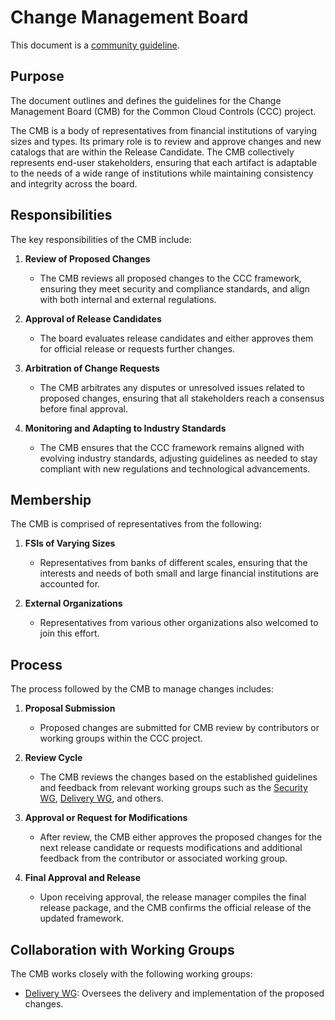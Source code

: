 # Change Management Board

This document is a [community guideline].

## Purpose

The document outlines and defines the guidelines for the Change Management Board (CMB) for the Common Cloud Controls (CCC) project.

The CMB is a body of representatives from financial institutions of varying sizes and types. Its primary role is to review and approve changes and new catalogs that are within the Release Candidate. The CMB collectively represents end-user stakeholders, ensuring that each artifact is adaptable to the needs of a wide range of institutions while maintaining consistency and integrity across the board.

## Responsibilities

The key responsibilities of the CMB include:

1. **Review of Proposed Changes**

   - The CMB reviews all proposed changes to the CCC framework, ensuring they meet security and compliance standards, and align with both internal and external regulations.

2. **Approval of Release Candidates**

   - The board evaluates release candidates and either approves them for official release or requests further changes.

3. **Arbitration of Change Requests**

   - The CMB arbitrates any disputes or unresolved issues related to proposed changes, ensuring that all stakeholders reach a consensus before final approval.

4. **Monitoring and Adapting to Industry Standards**
   - The CMB ensures that the CCC framework remains aligned with evolving industry standards, adjusting guidelines as needed to stay compliant with new regulations and technological advancements.

## Membership

The CMB is comprised of representatives from the following:

1. **FSIs of Varying Sizes**

   - Representatives from banks of different scales, ensuring that the interests and needs of both small and large financial institutions are accounted for.

2. **External Organizations**
   - Representatives from various other organizations also welcomed to join this effort.

## Process

The process followed by the CMB to manage changes includes:

1. **Proposal Submission**

   - Proposed changes are submitted for CMB review by contributors or working groups within the CCC project.

2. **Review Cycle**

   - The CMB reviews the changes based on the established guidelines and feedback from relevant working groups such as the [Security WG], [Delivery WG], and others.

3. **Approval or Request for Modifications**

   - After review, the CMB either approves the proposed changes for the next release candidate or requests modifications and additional feedback from the contributor or associated working group.

4. **Final Approval and Release**
   - Upon receiving approval, the release manager compiles the final release package, and the CMB confirms the official release of the updated framework.

## Collaboration with Working Groups

The CMB works closely with the following working groups:

- [Delivery WG]: Oversees the delivery and implementation of the proposed changes.

[Security WG]: ../working-groups/security/charter.md
[Delivery WG]: ../working-groups/delivery/charter.md
[community guideline]: ./README.md
